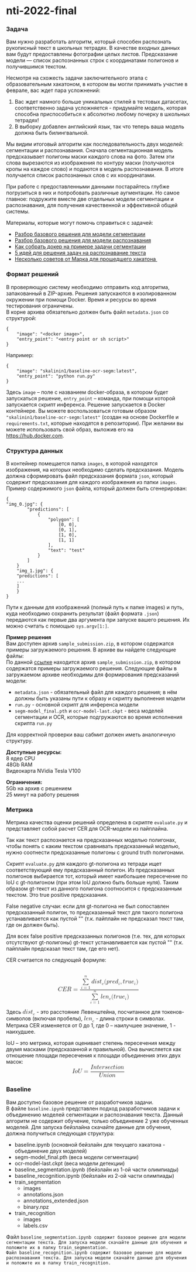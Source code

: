 # nti-2022-final

<h3>Задача</h3>
<p>Вам нужно разработать алгоритм, который способен распознать рукописный текст в школьных тетрадях. В качестве входных данных вам будут предоставлены фотографии целых листов. Предсказание модели — список распознанных строк с координатами полигонов и получившимся текстом.</p>
<p>Несмотря на схожесть задачи заключительного этапа с образовательным хакатоном, в котором вы могли принимать участие в феврале, вас ждет пара усложнений:&nbsp;</p>
<ol>
<li>Вас ждет намного больше уникальных стилей в тестовых датасетах, соответственно задача усложняется - придумайте модель, которая способна приспособиться к абсолютно любому почерку в школьных тетрадях!</li>
<li>В выборку добавлен английский язык, так что теперь ваша модель должна быть билингвальной.</li>
</ol>
<p>Мы видим итоговый алгоритм как последовательность двух моделей: сегментации и распознавания. Сначала сегментационная модель предсказывает полигоны маски каждого слова на фото. Затем эти слова вырезаются из изображения по контуру маски (получаются кропы на каждое слово) и подаются в модель распознавания. В итоге получается список распознанных слов с их координатами.</p>
<p>При работе с предоставленными данными поcтарайтесь глубже погрузиться в них и попробовать различные аугментации. Но самое главное: подружите вместе две отдельных модели сегментации и распознавания, для получения качественной и эффективной общей системы.</p>
<p>Материалы, которые могут помочь справиться с задачей:&nbsp;</p>
<ul>
<li><a href="https://youtu.be/mlm2xAg-JpY" rel="noopener noreferrer" target="_blank">Разбор базового решения для модели сегментации</a></li>
<li><a href="https://youtu.be/X7hu8vMM1-s" rel="noopener noreferrer" target="_blank">Разбор базового решения для модели распознавания</a></li>
<li><a href="https://youtu.be/KwVfwnlzLpE" rel="noopener noreferrer" target="_blank">Как собрать докер на примере задачи сегментации</a></li>
<li><a href="https://youtu.be/CQqR5NRvek0" rel="noopener noreferrer" target="_blank">5 идей для решения задач на распознавание текста</a></li>
<li><a href="https://youtu.be/gk20-o2Aktw" rel="noopener noreferrer" target="_blank">Несколько советов от Марка для прошедшего хакатона&nbsp;</a></li>
</ul>
<h3>Формат решений</h3>
<p>В проверяющую систему необходимо отправить код алгоритма, запакованный в ZIP-архив. Решения запускаются в изолированном окружении при помощи Docker. Время и ресурсы во время тестирования ограничены.<br>
В корне архива обязательно должен быть файл <code>metadata.json</code> со структурой:</p>
<pre class="  language-bash"><code class="  language-bash"><span class="token punctuation">{</span>
    <span class="token string">"image"</span><span class="token builtin class-name">:</span> <span class="token string">"&lt;docker image&gt;"</span>,
    <span class="token string">"entry_point"</span><span class="token builtin class-name">:</span> <span class="token string">"&lt;entry point or sh script&gt;"</span>
<span class="token punctuation">}</span></code></pre>
<p>Например:</p>
<pre class="  language-bash"><code class="  language-bash"><span class="token punctuation">{</span>
    <span class="token string">"image"</span><span class="token builtin class-name">:</span> <span class="token string">"skalinin1/baseline-ocr-segm:latest"</span>,
    <span class="token string">"entry_point"</span><span class="token builtin class-name">:</span> <span class="token string">"python run.py"</span>
<span class="token punctuation">}</span></code></pre>
<p>Здесь <code>image</code> – поле с названием docker-образа, в котором будет запускаться решение, <code>entry_point</code> – команда, при помощи которой запускается скрипт инференса. Решение запускается в Docker контейнере. Вы можете воспользоваться готовым образом <code>"skalinin1/baseline-ocr-segm:latest"</code> (создан на основе Dockerfile и <code>requirements.txt</code>, которые находятся в репозитории). При желании вы можете использовать свой образ, выложив его на <a href="https://hub.docker.com" rel="noopener noreferrer" target="_blank">https://hub.docker.com</a>.</p>
<h3>Структура данных</h3>
<p>В контейнер помещается папка <code>images</code>, в которой находятся изображения, на которых необходимо сделать предсказания. Модель должна сформировать файл предсказания формата <code>json</code>, который содержит предсказания для каждого изображения из папки <code>images</code>. Пример содержимого <code>json</code> файла, который должен быть сгенерирован:</p>
<pre class="  language-bash"><code class="  language-bash"><span class="token punctuation">{</span>
<span class="token string">"img_0.jpg"</span><span class="token builtin class-name">:</span> <span class="token punctuation">{</span>
        <span class="token string">"predictions"</span><span class="token builtin class-name">:</span> <span class="token punctuation">[</span>
            <span class="token punctuation">{</span>
                <span class="token string">"polygon"</span><span class="token builtin class-name">:</span> <span class="token punctuation">[</span>
                    <span class="token punctuation">[</span><span class="token number">0</span>, <span class="token number">0</span><span class="token punctuation">]</span>,
                    <span class="token punctuation">[</span><span class="token number">0</span>, <span class="token number">1</span><span class="token punctuation">]</span>,
                    <span class="token punctuation">[</span><span class="token number">1</span>, <span class="token number">0</span><span class="token punctuation">]</span>,
                    <span class="token punctuation">[</span><span class="token number">1</span>, <span class="token number">1</span><span class="token punctuation">]</span>
                <span class="token punctuation">]</span>,
                <span class="token string">"text"</span><span class="token builtin class-name">:</span> <span class="token string">"test"</span>
            <span class="token punctuation">}</span>
        <span class="token punctuation">]</span>
    <span class="token punctuation">}</span>
    <span class="token string">"img_1.jpg"</span><span class="token builtin class-name">:</span> <span class="token punctuation">{</span>
    <span class="token string">"predictions"</span><span class="token builtin class-name">:</span> <span class="token punctuation">[</span>
    <span class="token punctuation">..</span>.
    <span class="token punctuation">]</span>
    <span class="token punctuation">}</span>
<span class="token punctuation">}</span></code></pre>
<p>Пути к данным для изображений (полный путь к папке images) и путь, куда необходимо сохранить результат (файл формата <code>.json</code>) передаются как первые два аргумента при запуске вашего решения. Их можно считать с помощью <code>sys.argv[1:]</code>.</p>
<p><strong>Пример решения</strong><br>
Вам доступен архив <code>sample_submission.zip</code>, в котором содержатся примеры загружаемого решения. В архиве вы найдете следующие файлы:<br>
По данной <a href="https://drive.google.com/file/d/1vaALJAqlmiF-AyOgBjoUgNpNxcm83sd8/view?usp=sharing" rel="noopener noreferrer" target="_blank">ссылке</a> находится архив <code>sample_submission.zip</code>, в котором содержатся примеры загружаемого решения. Следующие файлы в загружаемом архиве необходимы для формирования предсказаний модели:</p>
<ul>
<li><code>metadata.json</code> - обязательный файл для каждого решения; в нём должны быть указаны пути к образу и скрипту выполнения модели</li>
<li><code>run.py</code> - основной скрипт для инференса модели</li>
<li><code>segm-model_final.pth</code> и <code>ocr-model-last.ckpt</code> - веса моделей сегментации и OCR, которые подгружаются во время исполнения скрипта <code>run.py</code></li>
</ul>
<p>Для корректной проверки ваш сабмит должен иметь аналогичную структуру.</p>
<p><strong>Доступные ресурсы:</strong><br>
8 ядер CPU<br>
48Gb RAM<br>
Видеокарта NVidia Tesla V100</p>
<p><strong>Ограничения:</strong><br>
5Gb на архив с решением<br>
25 минут на работу решения</p>
<h3>Метрика</h3>
<p>Метрика качества оценки решений определена в скрипте <code>evaluate.py</code> и представляет собой расчет CER для OCR-модели из пайплайна.</p>
<p>Так как текст распознается на предсказанных моделью полигонах, чтобы понять с каким текстом сравнивать предсказанный моделью, нужно соотнести предсказанные полигоны с ground truth полигонами.</p>
<p>Скрипт <code>evaluate.py</code> для каждого gt-полигона из тетради ищет соответствующий ему предсказанный полигон. Из предсказанных полигонов выбирается тот, который имеет наибольшее пересечение по IoU с gt-полигоном (при этом IoU должно быть больше нуля). Таким образом gt-текст из данного полигона соотносится с предсказанным текстом. Это true positive предсказания.</p>
<p>False negative случаи: если для gt-полигона не был сопоставлен предсказанный полигон, то предсказанный текст для такого полигона устанавливается как пустой "" (т.к. пайплайн не предсказал текст там, где он должен быть).</p>
<p>Для всех false positive предсказанных полигонов (т.е. тех, для которых отсутствуют gt-полигоны) gt-текст устанавливается как пустой "" (т.к. пайплайн предсказал текст там, где его нет).</p>
<p>CER считается по следующей формуле:</p>
<p><mjx-container class="MathJax CtxtMenu_Attached_0" jax="CHTML" display="true" tabindex="0" ctxtmenu_counter="0" style="font-size: 119.6%; position: relative;"><mjx-math display="true" class="MJX-TEX" aria-hidden="true" style="margin-left: 0px; margin-right: 0px;"><mjx-mi class="mjx-i"><mjx-c class="mjx-c1D436 TEX-I"></mjx-c></mjx-mi><mjx-mi class="mjx-i"><mjx-c class="mjx-c1D438 TEX-I"></mjx-c></mjx-mi><mjx-mi class="mjx-i"><mjx-c class="mjx-c1D445 TEX-I"></mjx-c></mjx-mi><mjx-mo class="mjx-n" space="4"><mjx-c class="mjx-c3D"></mjx-c></mjx-mo><mjx-mfrac space="4"><mjx-frac type="d"><mjx-num><mjx-nstrut type="d"></mjx-nstrut><mjx-mrow><mjx-munderover><mjx-over style="padding-bottom: 0.192em; padding-left: 0.362em;"><mjx-mi class="mjx-i" size="s"><mjx-c class="mjx-c1D45B TEX-I"></mjx-c></mjx-mi></mjx-over><mjx-box><mjx-munder><mjx-row><mjx-base style="padding-left: 0.046em;"><mjx-mo class="mjx-sop"><mjx-c class="mjx-c2211 TEX-S1"></mjx-c></mjx-mo></mjx-base></mjx-row><mjx-row><mjx-under style="padding-top: 0.167em;"><mjx-texatom size="s" texclass="ORD"><mjx-mi class="mjx-i"><mjx-c class="mjx-c1D456 TEX-I"></mjx-c></mjx-mi><mjx-mo class="mjx-n"><mjx-c class="mjx-c3D"></mjx-c></mjx-mo><mjx-mn class="mjx-n"><mjx-c class="mjx-c31"></mjx-c></mjx-mn></mjx-texatom></mjx-under></mjx-row></mjx-munder></mjx-box></mjx-munderover><mjx-mi class="mjx-i" space="2"><mjx-c class="mjx-c1D451 TEX-I"></mjx-c></mjx-mi><mjx-mi class="mjx-i"><mjx-c class="mjx-c1D456 TEX-I"></mjx-c></mjx-mi><mjx-mi class="mjx-i"><mjx-c class="mjx-c1D460 TEX-I"></mjx-c></mjx-mi><mjx-msub><mjx-mi class="mjx-i"><mjx-c class="mjx-c1D461 TEX-I"></mjx-c></mjx-mi><mjx-script style="vertical-align: -0.15em;"><mjx-mi class="mjx-i" size="s"><mjx-c class="mjx-c1D450 TEX-I"></mjx-c></mjx-mi></mjx-script></mjx-msub><mjx-mo class="mjx-n"><mjx-c class="mjx-c28"></mjx-c></mjx-mo><mjx-mi class="mjx-i"><mjx-c class="mjx-c1D45D TEX-I"></mjx-c></mjx-mi><mjx-mi class="mjx-i"><mjx-c class="mjx-c1D45F TEX-I"></mjx-c></mjx-mi><mjx-mi class="mjx-i"><mjx-c class="mjx-c1D452 TEX-I"></mjx-c></mjx-mi><mjx-msub><mjx-mi class="mjx-i"><mjx-c class="mjx-c1D451 TEX-I"></mjx-c></mjx-mi><mjx-script style="vertical-align: -0.15em;"><mjx-mi class="mjx-i" size="s"><mjx-c class="mjx-c1D456 TEX-I"></mjx-c></mjx-mi></mjx-script></mjx-msub><mjx-mo class="mjx-n"><mjx-c class="mjx-c2C"></mjx-c></mjx-mo><mjx-mi class="mjx-i" space="2"><mjx-c class="mjx-c1D461 TEX-I"></mjx-c></mjx-mi><mjx-mi class="mjx-i"><mjx-c class="mjx-c1D45F TEX-I"></mjx-c></mjx-mi><mjx-mi class="mjx-i"><mjx-c class="mjx-c1D462 TEX-I"></mjx-c></mjx-mi><mjx-msub><mjx-mi class="mjx-i"><mjx-c class="mjx-c1D452 TEX-I"></mjx-c></mjx-mi><mjx-script style="vertical-align: -0.15em;"><mjx-mi class="mjx-i" size="s"><mjx-c class="mjx-c1D456 TEX-I"></mjx-c></mjx-mi></mjx-script></mjx-msub><mjx-mo class="mjx-n"><mjx-c class="mjx-c29"></mjx-c></mjx-mo></mjx-mrow></mjx-num><mjx-dbox><mjx-dtable><mjx-line type="d"></mjx-line><mjx-row><mjx-den><mjx-dstrut type="d"></mjx-dstrut><mjx-mrow><mjx-munderover><mjx-over style="padding-bottom: 0.192em; padding-left: 0.362em;"><mjx-mi class="mjx-i" size="s"><mjx-c class="mjx-c1D45B TEX-I"></mjx-c></mjx-mi></mjx-over><mjx-box><mjx-munder><mjx-row><mjx-base style="padding-left: 0.046em;"><mjx-mo class="mjx-sop"><mjx-c class="mjx-c2211 TEX-S1"></mjx-c></mjx-mo></mjx-base></mjx-row><mjx-row><mjx-under style="padding-top: 0.167em;"><mjx-texatom size="s" texclass="ORD"><mjx-mi class="mjx-i"><mjx-c class="mjx-c1D456 TEX-I"></mjx-c></mjx-mi><mjx-mo class="mjx-n"><mjx-c class="mjx-c3D"></mjx-c></mjx-mo><mjx-mn class="mjx-n"><mjx-c class="mjx-c31"></mjx-c></mjx-mn></mjx-texatom></mjx-under></mjx-row></mjx-munder></mjx-box></mjx-munderover><mjx-mi class="mjx-i" space="2"><mjx-c class="mjx-c1D459 TEX-I"></mjx-c></mjx-mi><mjx-mi class="mjx-i"><mjx-c class="mjx-c1D452 TEX-I"></mjx-c></mjx-mi><mjx-msub><mjx-mi class="mjx-i"><mjx-c class="mjx-c1D45B TEX-I"></mjx-c></mjx-mi><mjx-script style="vertical-align: -0.15em;"><mjx-mi class="mjx-i" size="s"><mjx-c class="mjx-c1D450 TEX-I"></mjx-c></mjx-mi></mjx-script></mjx-msub><mjx-mo class="mjx-n"><mjx-c class="mjx-c28"></mjx-c></mjx-mo><mjx-mi class="mjx-i"><mjx-c class="mjx-c1D461 TEX-I"></mjx-c></mjx-mi><mjx-mi class="mjx-i"><mjx-c class="mjx-c1D45F TEX-I"></mjx-c></mjx-mi><mjx-mi class="mjx-i"><mjx-c class="mjx-c1D462 TEX-I"></mjx-c></mjx-mi><mjx-msub><mjx-mi class="mjx-i"><mjx-c class="mjx-c1D452 TEX-I"></mjx-c></mjx-mi><mjx-script style="vertical-align: -0.15em;"><mjx-mi class="mjx-i" size="s"><mjx-c class="mjx-c1D456 TEX-I"></mjx-c></mjx-mi></mjx-script></mjx-msub><mjx-mo class="mjx-n"><mjx-c class="mjx-c29"></mjx-c></mjx-mo></mjx-mrow></mjx-den></mjx-row></mjx-dtable></mjx-dbox></mjx-frac></mjx-mfrac></mjx-math><mjx-assistive-mml unselectable="on" display="block"><math xmlns="http://www.w3.org/1998/Math/MathML" display="block"><mi>C</mi><mi>E</mi><mi>R</mi><mo>=</mo><mfrac><mrow><munderover><mo data-mjx-texclass="OP" movablelimits="false">∑</mo><mrow data-mjx-texclass="ORD"><mi>i</mi><mo>=</mo><mn>1</mn></mrow><mi>n</mi></munderover><mi>d</mi><mi>i</mi><mi>s</mi><msub><mi>t</mi><mi>c</mi></msub><mo stretchy="false">(</mo><mi>p</mi><mi>r</mi><mi>e</mi><msub><mi>d</mi><mi>i</mi></msub><mo>,</mo><mi>t</mi><mi>r</mi><mi>u</mi><msub><mi>e</mi><mi>i</mi></msub><mo stretchy="false">)</mo></mrow><mrow><munderover><mo data-mjx-texclass="OP" movablelimits="false">∑</mo><mrow data-mjx-texclass="ORD"><mi>i</mi><mo>=</mo><mn>1</mn></mrow><mi>n</mi></munderover><mi>l</mi><mi>e</mi><msub><mi>n</mi><mi>c</mi></msub><mo stretchy="false">(</mo><mi>t</mi><mi>r</mi><mi>u</mi><msub><mi>e</mi><mi>i</mi></msub><mo stretchy="false">)</mo></mrow></mfrac></math></mjx-assistive-mml></mjx-container></p>
<p>Здесь <mjx-container class="MathJax CtxtMenu_Attached_0" jax="CHTML" tabindex="0" ctxtmenu_counter="1" style="font-size: 119.6%; position: relative;"><mjx-math class="MJX-TEX" aria-hidden="true"><mjx-mi class="mjx-i"><mjx-c class="mjx-c1D451 TEX-I"></mjx-c></mjx-mi><mjx-mi class="mjx-i"><mjx-c class="mjx-c1D456 TEX-I"></mjx-c></mjx-mi><mjx-mi class="mjx-i"><mjx-c class="mjx-c1D460 TEX-I"></mjx-c></mjx-mi><mjx-msub><mjx-mi class="mjx-i"><mjx-c class="mjx-c1D461 TEX-I"></mjx-c></mjx-mi><mjx-script style="vertical-align: -0.15em;"><mjx-mi class="mjx-i" size="s"><mjx-c class="mjx-c1D450 TEX-I"></mjx-c></mjx-mi></mjx-script></mjx-msub></mjx-math><mjx-assistive-mml unselectable="on" display="inline"><math xmlns="http://www.w3.org/1998/Math/MathML"><mi>d</mi><mi>i</mi><mi>s</mi><msub><mi>t</mi><mi>c</mi></msub></math></mjx-assistive-mml></mjx-container> - это расстояние Левенштейна, посчитанное для токенов-символов (включая пробелы), <mjx-container class="MathJax CtxtMenu_Attached_0" jax="CHTML" tabindex="0" ctxtmenu_counter="2" style="font-size: 119.6%; position: relative;"><mjx-math class="MJX-TEX" aria-hidden="true"><mjx-mi class="mjx-i"><mjx-c class="mjx-c1D459 TEX-I"></mjx-c></mjx-mi><mjx-mi class="mjx-i"><mjx-c class="mjx-c1D452 TEX-I"></mjx-c></mjx-mi><mjx-msub><mjx-mi class="mjx-i"><mjx-c class="mjx-c1D45B TEX-I"></mjx-c></mjx-mi><mjx-script style="vertical-align: -0.15em;"><mjx-mi class="mjx-i" size="s"><mjx-c class="mjx-c1D450 TEX-I"></mjx-c></mjx-mi></mjx-script></mjx-msub></mjx-math><mjx-assistive-mml unselectable="on" display="inline"><math xmlns="http://www.w3.org/1998/Math/MathML"><mi>l</mi><mi>e</mi><msub><mi>n</mi><mi>c</mi></msub></math></mjx-assistive-mml></mjx-container> - длина строки в символах.<br>
Метрика CER изменяется от 0 до 1, где 0 – наилучшее значение, 1 - наихудшее.</p>
<p>IoU – это метрика, которая оценивает степень пересечения между двумя масками (предсказанной и правильной). Она вычисляется как отношение площади пересечения к площади объединения этих двух масок:<br>
<mjx-container class="MathJax CtxtMenu_Attached_0" jax="CHTML" display="true" tabindex="0" ctxtmenu_counter="3" style="font-size: 119.6%; position: relative;"><mjx-math display="true" class="MJX-TEX" aria-hidden="true" style="margin-left: 0px; margin-right: 0px;"><mjx-mi class="mjx-i"><mjx-c class="mjx-c1D43C TEX-I"></mjx-c></mjx-mi><mjx-mi class="mjx-i"><mjx-c class="mjx-c1D45C TEX-I"></mjx-c></mjx-mi><mjx-mi class="mjx-i"><mjx-c class="mjx-c1D448 TEX-I"></mjx-c></mjx-mi><mjx-mo class="mjx-n" space="4"><mjx-c class="mjx-c3D"></mjx-c></mjx-mo><mjx-mfrac space="4"><mjx-frac type="d"><mjx-num><mjx-nstrut type="d"></mjx-nstrut><mjx-mrow><mjx-mi class="mjx-i"><mjx-c class="mjx-c1D43C TEX-I"></mjx-c></mjx-mi><mjx-mi class="mjx-i"><mjx-c class="mjx-c1D45B TEX-I"></mjx-c></mjx-mi><mjx-mi class="mjx-i"><mjx-c class="mjx-c1D461 TEX-I"></mjx-c></mjx-mi><mjx-mi class="mjx-i"><mjx-c class="mjx-c1D452 TEX-I"></mjx-c></mjx-mi><mjx-mi class="mjx-i"><mjx-c class="mjx-c1D45F TEX-I"></mjx-c></mjx-mi><mjx-mi class="mjx-i"><mjx-c class="mjx-c1D460 TEX-I"></mjx-c></mjx-mi><mjx-mi class="mjx-i"><mjx-c class="mjx-c1D452 TEX-I"></mjx-c></mjx-mi><mjx-mi class="mjx-i"><mjx-c class="mjx-c1D450 TEX-I"></mjx-c></mjx-mi><mjx-mi class="mjx-i"><mjx-c class="mjx-c1D461 TEX-I"></mjx-c></mjx-mi><mjx-mi class="mjx-i"><mjx-c class="mjx-c1D456 TEX-I"></mjx-c></mjx-mi><mjx-mi class="mjx-i"><mjx-c class="mjx-c1D45C TEX-I"></mjx-c></mjx-mi><mjx-mi class="mjx-i"><mjx-c class="mjx-c1D45B TEX-I"></mjx-c></mjx-mi></mjx-mrow></mjx-num><mjx-dbox><mjx-dtable><mjx-line type="d"></mjx-line><mjx-row><mjx-den><mjx-dstrut type="d"></mjx-dstrut><mjx-mrow><mjx-mi class="mjx-i"><mjx-c class="mjx-c1D448 TEX-I"></mjx-c></mjx-mi><mjx-mi class="mjx-i"><mjx-c class="mjx-c1D45B TEX-I"></mjx-c></mjx-mi><mjx-mi class="mjx-i"><mjx-c class="mjx-c1D456 TEX-I"></mjx-c></mjx-mi><mjx-mi class="mjx-i"><mjx-c class="mjx-c1D45C TEX-I"></mjx-c></mjx-mi><mjx-mi class="mjx-i"><mjx-c class="mjx-c1D45B TEX-I"></mjx-c></mjx-mi></mjx-mrow></mjx-den></mjx-row></mjx-dtable></mjx-dbox></mjx-frac></mjx-mfrac></mjx-math><mjx-assistive-mml unselectable="on" display="block"><math xmlns="http://www.w3.org/1998/Math/MathML" display="block"><mi>I</mi><mi>o</mi><mi>U</mi><mo>=</mo><mfrac><mrow><mi>I</mi><mi>n</mi><mi>t</mi><mi>e</mi><mi>r</mi><mi>s</mi><mi>e</mi><mi>c</mi><mi>t</mi><mi>i</mi><mi>o</mi><mi>n</mi></mrow><mrow><mi>U</mi><mi>n</mi><mi>i</mi><mi>o</mi><mi>n</mi></mrow></mfrac></math></mjx-assistive-mml></mjx-container></p>
<h3>Baseline</h3>
<p>Вам доступно базовое решение от разработчиков задачи.&nbsp;<br>
В файле <code>baseline.ipynb</code> представлен подход разработчиков задачи к объединению моделей сегментации и распознавания текста. Данный алгоритм не содержит обучение, только объединение 2 уже обученных моделей. Для запуска бейзлайна скачайте данные для обучения, должна получиться следующая структура:</p>
<ul>
<li>baseline.ipynb (основной бейзлайн для текущего хакатона - объединение двух моделей)</li>
<li>segm-model_final.pth (веса модели сегментации)</li>
<li>ocr-model-last.ckpt (веса модели детекции)</li>
<li>baseline_segmentation.ipynb (бейзлайн из 1-ой части олимпиады)</li>
<li>baseline_recognition.ipynb (бейзлайн из 2-ой части олимпиады)</li>
<li>train_segmentation
<ul>
<li>images</li>
<li>annotations.json</li>
<li>annotations_extended.json</li>
<li>binary.npz</li>
</ul>
</li>
<li>train_recognition
<ul>
<li>images</li>
<li>labels.csv</li>
</ul>
</li>
</ul>
<p>Файл <code>baseline_segmentation.ipynb содержит базовое решение для модели сегментации текста. Для запуска модели скачайте данные для обучения и положите их в папку train_segmentation.&nbsp;</code><br>
<code>Файл baseline_recognition.ipynb содержит базовое решение для модели распознавания текста. Для запуска модели скачайте данные для обучения и положите их в папку train_recognition.&nbsp;</code></p>
